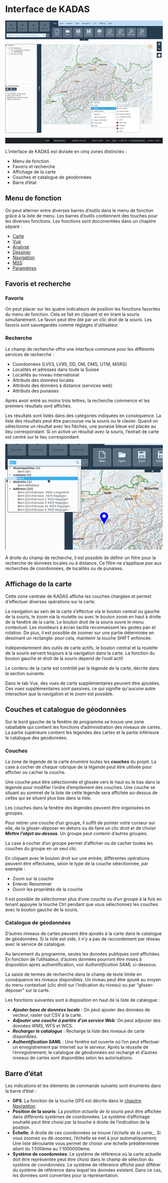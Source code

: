 # Interface de KADAS

<img src="../../media/image1.png" />

L’interface de KADAS est divisée en cinq zones distinctes :

+ Menu de fonction
+ Favoris et recherche
+ Affichage de la carte
+ Couches et catalogue de géodonnées
+ Barre d’état


## <a name="sec0"></a>Menu de fonction

On peut alterner entre diverses barres d’outils dans le menu de fonction grâce à la liste de menu. Les barres d’outils contiennent des touches pour les diverses fonctions. Les fonctions sont documentées dans un chapitre séparé :

+ <a href="/map">Carte</a>
+ <a href="/view">Vue</a>
+ <a href="/analysis">Analyse</a>
+ <a href="/draw">Dessiner</a>
+ <a href="/gps">Navigation</a>
+ <a href="/mss">MSS</a>
+ <a href="/settings">Paramètres</a>


## <a name="sec1"></a>Favoris et recherche

### Favoris

On peut placer sur les quatre indicateurs de position les fonctions favorites du menu de fonction. Cela se fait en cliquant et en tirant la souris simultanément. Le favori peut être ôté par un clic droit de la souris. Les favoris sont sauvegardés comme réglages d’utilisateur.


### Recherche

Le champ de recherche offre une interface commune pour les différents services de recherche :

+ Coordonnées (LV03, LV95, DD, DM, DMS, UTM, MGRS)
+ Localités et adresses dans toute la Suisse
+ Localités au niveau international
+ Attributs des données locales
+ Attributs des données à distance (services web)
+ Attributs des punaises

Après avoir entré au moins trois lettres, la recherche commence et les premiers résultats sont affichés.

Les résultats sont listés dans des catégories indiquées en conséquence. La liste des résultats peut être parcourue via la souris ou le clavier. Quand on sélectionne un résultat avec les flèches, une punaise bleue est placée au lieu correspondant. Si on active un résultat avec la souris, l’extrait de carte est centré sur le lieu correspondant.

<img src="../../media/image2.png" />

À droite du champ de recherche, il est possible de définir un filtre pour la recherche de données locales ou à distance. Ce filtre ne s’applique *pas* aux recherches de coordonnées, de localités ou de punaises.


## <a name="sec2"></a>Affichage de la carte

Cette zone centrale de KADAS affiche les couches chargées et permet d'effectuer diverses opérations sur la carte.

La navigation au sein de la carte s’effectue via le bouton central ou gauche de la souris, le zoom via la roulette ou avec le bouton zoom en haut à droite de la fenêtre de la carte. Le bouton droit de la souris ouvre le menu contextuel. Les moniteurs à écran tactile reconnaissent les gestes pan et rotation. De plus, il est possible de zoomer sur une partie déterminée en dessinant un rectangle: pour cela, maintenir la touche SHIFT enfoncée.

Indépendamment des outils de carte actifs, le bouton central et la roulette de la souris servent toujours à la navigation dans la carte. La fonction du bouton gauche et droit de la souris dépend de l’outil actif.

Le contenu de la carte est contrôlé par la légende de la carte, décrite dans la section suivante.

Dans le tab Vue, des vues de carte supplémentaires peuvent être ajoutées. Ces vues supplémentaires sont passives, ce qui signifie qu'aucune autre interaction que la navigation et le zoom est possible.


## <a name="sec3"></a>Couches et catalogue de géodonnées

Sur le bord gauche de la fenêtre de programme se trouve une zone rabattable qui contient les fonctions d’administration des niveaux de cartes. La partie supérieure contient les légendes des cartes et la partie inférieure le catalogue des géodonnées.


### Couches

La zone de légende de la carte énumère toutes les **_couches_** du projet. La case à cocher de chaque rubrique de la légende peut être utilisée pour afficher ou cacher la couche.

Une couche peut être sélectionnée et glissée vers le haut ou le bas dans la légende pour modifier l’ordre d’empilement des couches. Une couche se situant au sommet de la liste de cette légende sera affichée au-dessus de celles qui se situent plus bas dans la liste.

Les couches dans la fenêtre des légendes peuvent être organisées en groupes.

Pour retirer une couche d’un groupe, il suffit de pointer votre curseur sur elle, de la glisser-déposer en dehors ou de faire un clic droit et de choisir **_Mettre l’objet au-dessus_**. Un groupe peut contenir d’autres groupes.

La case à cocher d’un groupe permet d’afficher ou de cacher toutes les couches du groupe en un seul clic.

En cliquant avec le bouton droit sur une entrée, différentes opérations peuvent être effectuées, selon le type de la couche sélectionnée, par exemple :

+ Zoom sur la couche
+ Enlever
Renommer
+ Ouvrir les propriétés de la couche

Il est possible de sélectionner plus d’une couche ou d’un groupe à la fois en tenant appuyée la touche Ctrl pendant que vous sélectionnez les couches avec le bouton gauche de la souris.


### Catalogue de géodonnées

D’autres niveaux de cartes peuvent être ajoutés à la carte dans le catalogue de géodonnées. Si la liste est vide, il n’y a pas de raccordement par réseau avec le service de catalogue. 

Au lancement du programme, seules les données publiques sont affichées. En fonction de l’utilisateur, d’autres données pourront être mises à disposition après authentification, voir *Authentification SAML* ci-dessous.

La saisie de termes de recherche dans le champ de texte limite en conséquence les niveaux disponibles. Un niveau peut être ajouté au moyen du menu contextuel (clic droit sur l’indication du niveau) ou par “glisser-déposer” sur la carte.

Les fonctions suivantes sont à disposition en haut de la liste de catalogue :

+ **_Ajouter base de données locale_** : On peut ajouter des données de vecteur, raster out CSV à la carte.
+ **_Adjouter une couche à partire d'un service Web_**: On peut adjouter des données WMS, WFS et WCS.
+ **_Recharger le catalogue_** : Recharge la liste des niveaux de carte disponibles.
+ **_Authentification SAML_** : Une fenêtre est ouverte où l’on peut effectuer un enregistrement par Internet sur le serveur. Après la réussite de l’enregistrement, le catalogue de géodonnées est rechargé et d’autres niveaux de cartes sont disponibles selon les autorisations.


## <a name="sec4"></a>Barre d’état

Les indications et les éléments de commande suivants sont énumérés dans la barre d’état :

+ **GPS**: La fonction de la touche GPS est décrite dans le <a href="/gps">chapitre *Navigation*<a>.
+ **Position de la souris**: La *position actuelle de la souris* peut être affichée dans différents systèmes de coordonnées. Le système d’affichage souhaité peut être choisi par la touche à droite de l’indication de la position.
+ **Échelle**: À droite de ces coordonnées se trouve *l’échelle de la carte_*. Si vous zoomez ou dé-zoomez, l’échelle se met à jour automatiquement. Une liste déroulante vous permet de choisir une échelle prédéterminée allant du 1:500ème au 1:1000000ème.
+ **Système de coordonnées**: Le système de référence où la carte actuelle doit être représentée peut être choisi dans le champ de sélection du *système de coordonnées*. Le système de référence affiché peut différer du système de référence dans lequel les données existent. Dans ce cas, les données sont converties pour la représentation.

